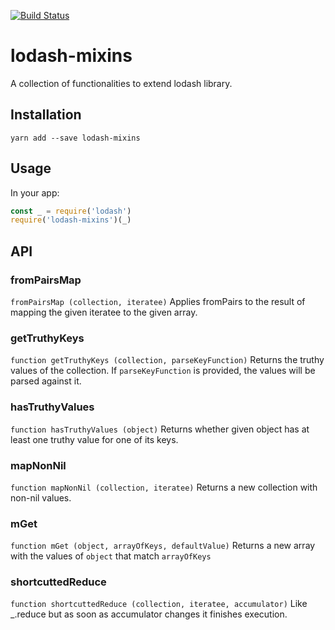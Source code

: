 [![Build Status](https://travis-ci.org/geoblink/lodash-mixins.svg?branch=master)](https://travis-ci.org/geoblink/lodash-mixins)

# lodash-mixins

A collection of functionalities to extend lodash library.

## Installation

`yarn add --save lodash-mixins`

## Usage

In your app:

```javascript
const _ = require('lodash')
require('lodash-mixins')(_)
```

## API

### fromPairsMap

`fromPairsMap (collection, iteratee)` Applies fromPairs to the result of mapping the given iteratee to the given array.

### getTruthyKeys

`function getTruthyKeys (collection, parseKeyFunction)` Returns the truthy values of the collection. If `parseKeyFunction` is provided, the values will be parsed against it.

### hasTruthyValues

`function hasTruthyValues (object)` Returns whether given object has at least one truthy value for one of its keys.

### mapNonNil

`function mapNonNil (collection, iteratee)` Returns a new collection with non-nil values.

### mGet

`function mGet (object, arrayOfKeys, defaultValue)` Returns a new array with the values of `object` that match `arrayOfKeys`

### shortcuttedReduce

`function shortcuttedReduce (collection, iteratee, accumulator)` Like _.reduce but as soon as accumulator changes it finishes execution.
